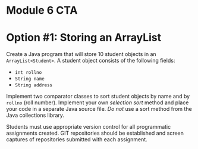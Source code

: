 # Module 6 CTA
# Option #1: Storing an ArrayList

Create a Java program that will store 10 student objects in an `ArrayList<Student>`. A student object consists of the following fields:

- `int rollno`
- `String name`
- `String address`

Implement two comparator classes to sort student objects by name and by `rollno` (roll number). Implement your own *selection sort* method and place your code in a separate Java source file. *Do not* use a sort method from the Java collections library.

Students must use appropriate version control for all programmatic assignments created. GIT repositories should be established and screen captures of repositories submitted with each assignment.
